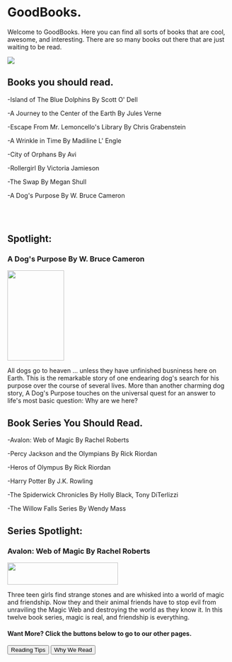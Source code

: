 <body>
<h1> GoodBooks.
</h1>
<p> Welcome to GoodBooks.  Here you can find all sorts of books that are cool, awesome, and interesting.  There are so many books out there that are just waiting to be read.
</p>
<img src="http://bestanimations.com/Books/pretty-book-bench-nature-water-outdoors-animated-gif.gif">
<br/>
<h2> Books you should read.
</h2>
<p> -Island of The Blue Dolphins By Scott O' Dell
</p>
<p> -A Journey to the Center of the Earth By Jules Verne
</p>
<p> -Escape From Mr. Lemoncello's Library By Chris Grabenstein
<p/>
<p> -A Wrinkle in Time By Madiline L' Engle
</p>
<p> -City of Orphans By Avi
<p/>
<p> -Rollergirl By Victoria Jamieson
<p/>
<p> -The Swap By Megan Shull
<p/>
<p> -A Dog's Purpose By W. Bruce Cameron
</p>
<br/>
<br/>
<h2> Spotlight:
</h2>
<h3> A Dog's Purpose By W. Bruce Cameron
</h3>
<img src="http://d2ydh70d4b5xgv.cloudfront.net/images/4/2/a-dog-s-purpose-by-w-bruce-cameron-new-paperback-book-fiction-bestseller-animals-f97c22cd941e78cdf76113afae047d9e.jpg" style="width:128px;height:204px">
<p>All dogs go to heaven ... unless they have unfinished busniness here on Earth.  This is the remarkable story of one endearing dog's search for his purpose over the course of several lives.  More than another charming dog story, A Dog's Purpose touches on the universal quest for an answer to life's most basic question: Why are we here?
<p>
<h2> Book Series You Should Read.
</h2>
<p> -Avalon: Web of Magic By Rachel Roberts
</p>
<p> -Percy Jackson and the Olympians By Rick Riordan
</p> 
<p> -Heros of Olympus By Rick Riordan
</p>
<p> -Harry Potter By J.K. Rowling
<p/>
<p> -The Spiderwick Chronicles By Holly Black, Tony DiTerlizzi
</p>
<p> -The Willow Falls Series By Wendy Mass
<br/>
<h2> Series Spotlight:
</h2>
<h3> Avalon: Web of Magic By Rachel Roberts
</h3>
<img src="http://images5.fanpop.com/image/photos/27000000/Avalon-Manga-avalon-web-of-magic-27049076-800-600.jpg" style="width:250px;height:50">
<p> Three teen girls find strange stones and are whisked into a world of magic and friendship.  Now they and their animal friends have to stop evil from unraviling the Magic Web and destroying the world as they know it.  In this twelve book series, magic is real, and friendship is everything.
<br/>
<h4> Want More?  Click the buttons below to go to our other pages.
</h4>
<a href="https://astarcoder.github.io/GoodBooks/reading-tips"><button>Reading Tips</button></a>
<a href="https://astarcoder.github.io/GoodBooks/why-we-read"><button>Why We Read</button></a>













